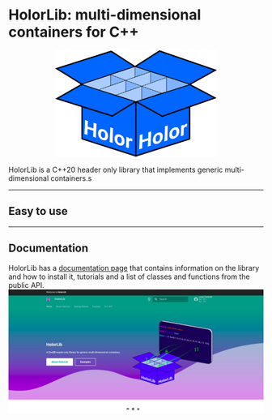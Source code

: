 # HolorLib: multi-dimensional containers for C++

<!-- Logo -->
<p align="center">
  <a href="https://cmas1.github.io/HolorLib/">
    <img src="./docs/images/holor_logo_new.png" width="320" alt="HolorLib">
  </a>
</p>


HolorLib is a C++20 header only library that implements generic multi-dimensional containers.s


-----------------


## Easy to use




----------------


## Documentation
HolorLib has a [documentation page](https://cmas1.github.io/HolorLib) that contains information on the library and how to install it, tutorials and a list of classes and functions from the public API.
![](./docs/images/documentation.png)